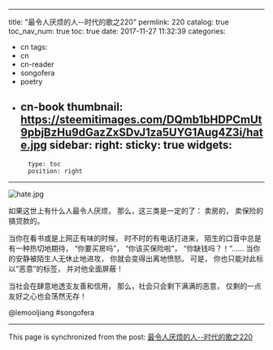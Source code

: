 
---
title: "最令人厌烦的人--时代的歌之220"
permlink: 220
catalog: true
toc_nav_num: true
toc: true
date: 2017-11-27 11:32:39
categories:
- cn
tags:
- cn
- cn-reader
- songofera
- poetry
- cn-book
thumbnail: https://steemitimages.com/DQmb1bHDPCmUt9pbjBzHu9dGazZxSDvJ1za5UYG1Aug4Z3i/hate.jpg
sidebar:
    right:
        sticky: true
widgets:
    -
        type: toc
        position: right
---


![hate.jpg](https://steemitimages.com/DQmb1bHDPCmUt9pbjBzHu9dGazZxSDvJ1za5UYG1Aug4Z3i/hate.jpg)


如果这世上有什么人最令人厌烦，
那么，这三类是一定的了：
卖房的，
卖保险的
搞贷款的。

当你在看书或是上网正有味的时候，
时不时的有电话打进来，
陌生的口音中总是有一种热切地期待，
“你要买房吗”，
“你该买保险啦”，
“你缺钱吗？！”……
当你的安静被陌生人无休止地进攻，
你就会变得出离地愤怒。
可是，
你也只能对此标以“恶意”的标签，
并对他全面屏蔽！

当社会在肆意地透支友善和信用，
那么，社会只会剩下满满的恶意，
仅剩的一点友好之心也会荡然无存！

@lemooljiang #songofera

- - -

This page is synchronized from the post: [最令人厌烦的人--时代的歌之220](https://steemit.com/@lemooljiang/220)

